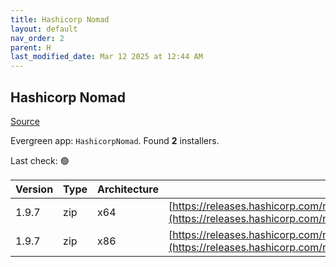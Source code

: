 ```yaml
---
title: Hashicorp Nomad
layout: default
nav_order: 2
parent: H
last_modified_date: Mar 12 2025 at 12:44 AM
---
```


## Hashicorp Nomad

[Source](https://www.nomadproject.io/)

Evergreen app: `HashicorpNomad`. Found **2** installers.

Last check: 🟢

| Version | Type | Architecture | URI                                                                                                                                                  |
| ------- | ---- | ------------ | ---------------------------------------------------------------------------------------------------------------------------------------------------- |
| 1.9.7   | zip  | x64          | [https://releases.hashicorp.com/nomad/1.9.7/nomad_1.9.7_windows_amd64.zip](https://releases.hashicorp.com/nomad/1.9.7/nomad_1.9.7_windows_amd64.zip) |
| 1.9.7   | zip  | x86          | [https://releases.hashicorp.com/nomad/1.9.7/nomad_1.9.7_windows_386.zip](https://releases.hashicorp.com/nomad/1.9.7/nomad_1.9.7_windows_386.zip)     |
